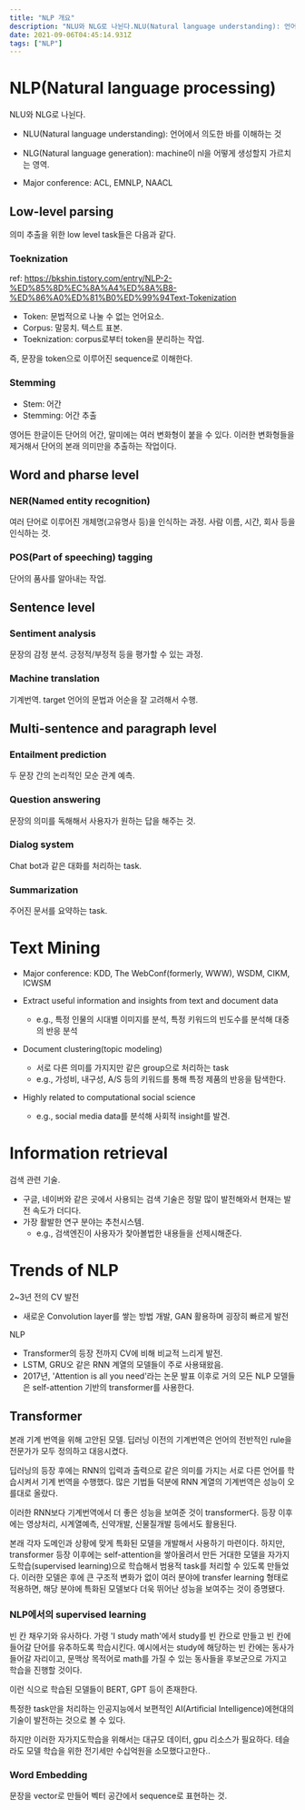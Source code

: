 ```yaml
---
title: "NLP 개요"
description: "NLU와 NLG로 나뉜다.NLU(Natural language understanding): 언어에서 의도한 바를 이해하는 것NLG(Natural language generation): machine이 nl을 어떻게 생성할지 가르치는 영역.Major conference:"
date: 2021-09-06T04:45:14.931Z
tags: ["NLP"]
---
```



# NLP(Natural language processing)
NLU와 NLG로 나뉜다.
- NLU(Natural language understanding): 언어에서 의도한 바를 이해하는 것
- NLG(Natural language generation): machine이 nl을 어떻게 생성할지 가르치는 영역.

- Major conference: ACL, EMNLP, NAACL

## Low-level parsing
의미 추출을 위한 low level task들은 다음과 같다.
### Toeknization
ref: https://bkshin.tistory.com/entry/NLP-2-%ED%85%8D%EC%8A%A4%ED%8A%B8-%ED%86%A0%ED%81%B0%ED%99%94Text-Tokenization
- Token: 문법적으로 나눌 수 없는 언어요소.
- Corpus: 말뭉치. 텍스트 표본.
- Toeknization: corpus로부터 token을 분리하는 작업.

즉, 문장을 token으로 이루어진 sequence로 이해한다.

### Stemming
- Stem: 어간
- Stemming: 어간 추출

영어든 한글이든 단어의 어간, 말미에는 여러 변화형이 붙을 수 있다. 이러한 변화형들을 제거해서 단어의 본래 의미만을 추출하는 작업이다.

## Word and pharse level
### NER(Named entity recognition)
여러 단어로 이루어진 개체명(고유명사 등)을 인식하는 과정. 사람 이름, 시간, 회사 등을 인식하는 것.

### POS(Part of speeching) tagging
단어의 품사를 알아내는 작업.

## Sentence level
### Sentiment analysis
문장의 감정 분석. 긍정적/부정적 등을 평가할 수 있는 과정.

### Machine translation
기계번역. target 언어의 문법과 어순을 잘 고려해서 수행.

## Multi-sentence and paragraph level
### Entailment prediction
두 문장 간의 논리적인 모순 관계 예측.

### Question answering
문장의 의미를 독해해서 사용자가 원하는 답을 해주는 것.

### Dialog system
Chat bot과 같은 대화를 처리하는 task.

### Summarization
주어진 문서를 요약하는 task.

# Text Mining
- Major conference: KDD, The WebConf(formerly, WWW), WSDM, CIKM, ICWSM

- Extract useful information and insights from text and document data
  - e.g., 특정 인물의 시대별 이미지를 분석, 특정 키워드의 빈도수를 분석해 대중의 반응 분석
- Document clustering(topic modeling)
  - 서로 다른 의미를 가지지만 같은 group으로 처리하는 task
  - e.g., 가성비, 내구성, A/S 등의 키워드를 통해 특정 제품의 반응을 탐색한다.
- Highly related to computational social science
  - e.g., social media data를 분석해 사회적 insight를 발견.
  
# Information retrieval
검색 관련 기술.
- 구글, 네이버와 같은 곳에서 사용되는 검색 기술은 정말 많이 발전해와서 현재는 발전 속도가 더디다.
- 가장 활발한 연구 분야는 추천시스템.
  - e.g., 검색엔진이 사용자가 찾아볼법한 내용들을 선제시해준다.
  
# Trends of NLP
2~3년 전의 CV 발전
- 새로운 Convolution layer를 쌓는 방법 개발, GAN 활용하며 굉장히 빠르게 발전

NLP
- Transformer의 등장 전까지 CV에 비해 비교적 느리게 발전.
- LSTM, GRU오 같은 RNN 계열의 모델들이 주로 사용돼왔음.
- 2017년, 'Attention is all you need'라는 논문 발표 이후로 거의 모든 NLP 모델들은 self-attention 기반의 transformer를 사용한다.

## Transformer
본래 기계 번역을 위해 고안된 모델.
딥러닝 이전의 기계번역은 언어의 전반적인 rule을 전문가가 모두 정의하고 대응시켰다. 

딥러닝의 등장 후에는 RNN의 입력과 출력으로 같은 의미를 가지는 서로 다른 언어를 학습시켜서 기계 번역을 수행했다. 많은 기법들 덕분에 RNN 계열의 기계번역은 성능이 오를대로 올랐다.

이러한 RNN보다 기계번역에서 더 좋은 성능을 보여준 것이 transformer다. 등장 이후에는 영상처리, 시계열예측, 신약개발, 신물질개발 등에서도 활용된다.

본래 각자 도메인과 상황에 맞게 특화된 모델을 개발해서 사용하기 마련이다. 하지만,  transformer 등장 이후에는 self-attention을 쌓아올려서 만든 거대한 모델을 자가지도학습(supervised learning)으로 학습해서 범용적 task를 처리할 수 있도록 만들었다. 
이러한 모델은 후에 큰 구조적 변화가 없이 여러 분야에 transfer learning 형태로 적용하면, 해당 분야에 특화된 모델보다 더욱 뛰어난 성능을 보여주는 것이 증명됐다.

### NLP에서의 supervised learning
빈 칸 채우기와 유사하다. 가령 'I study math'에서 study를 빈 칸으로 만들고 빈 칸에 들어갈 단어를 유추하도록 학습시킨다. 예시에서는 study에 해당하는 빈 칸에는 동사가 들어갈 자리이고, 문맥상 목적어로 math를 가질 수 있는 동사들을 후보군으로 가지고 학습을 진행할 것이다.

이런 식으로 학습된 모델들이 BERT, GPT 등이 존재한다.

특정한 task만을 처리하는 인공지능에서 보편적인 AI(Artificial Intelligence)에현대의 기술이 발전하는 것으로 볼 수 있다.

하지만 이러한 자가지도학습을 위해서는 대규모 데이터, gpu 리소스가 필요하다. 테슬라도 모델 학습을 위한 전기세만 수십억원을 소모했다고한다..

### Word Embedding
문장을 vector로 만들어 벡터 공간에서 sequence로 표현하는 것.


